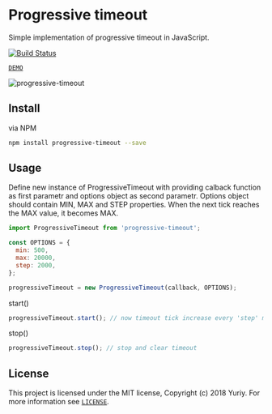 # Progressive timeout

Simple implementation of progressive timeout in JavaScript. 

[![Build Status](https://travis-ci.org/froziq/progressive-timeout.svg?branch=master)](https://travis-ci.org/froziq/progressive-timeout)

[`DEMO`](https://froziq.github.io/progressive-timeout/demo)

![progressive-timeout](https://rawgit.com/froziq/progressive-timeout/master/demo/demo.gif)

## Install

via NPM
```bash
npm install progressive-timeout --save
```

## Usage

Define new instance of ProgressiveTimeout with providing calback function as first parametr and options object as second parametr. Options object should contain MIN, MAX and STEP properties.
When the next tick reaches the MAX value, it becomes MAX.

```javascript
import ProgressiveTimeout from 'progressive-timeout';

const OPTIONS = {
  min: 500,
  max: 20000,
  step: 2000,
};

progressiveTimeout = new ProgressiveTimeout(callback, OPTIONS);
```

start()

```javascript
progressiveTimeout.start(); // now timeout tick increase every 'step' ms 
```

stop()

```javascript
progressiveTimeout.stop(); // stop and clear timeout
```

## License

This project is licensed under the MIT license, Copyright (c) 2018 Yuriy. For more information see [`LICENSE`](https://github.com/froziq/progressive-timeout/blob/master/LICENSE).
